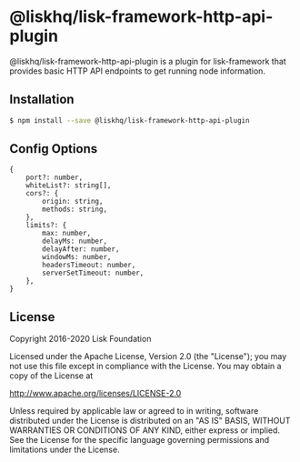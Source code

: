 # @liskhq/lisk-framework-http-api-plugin

@liskhq/lisk-framework-http-api-plugin is a plugin for lisk-framework that provides basic HTTP API endpoints to get running node information.

## Installation

```sh
$ npm install --save @liskhq/lisk-framework-http-api-plugin
```

## Config Options

```
{
	port?: number,
	whiteList?: string[],
	cors?: {
		origin: string,
		methods: string,
	},
	limits?: {
		max: number,
		delayMs: number,
		delayAfter: number,
		windowMs: number,
		headersTimeout: number,
		serverSetTimeout: number,
	},
}
```

## License

Copyright 2016-2020 Lisk Foundation

Licensed under the Apache License, Version 2.0 (the "License");
you may not use this file except in compliance with the License.
You may obtain a copy of the License at

http://www.apache.org/licenses/LICENSE-2.0

Unless required by applicable law or agreed to in writing, software
distributed under the License is distributed on an "AS IS" BASIS,
WITHOUT WARRANTIES OR CONDITIONS OF ANY KIND, either express or implied.
See the License for the specific language governing permissions and
limitations under the License.

[lisk core github]: https://github.com/LiskHQ/lisk
[lisk documentation site]: https://lisk.com/documentation/lisk-sdk/references/lisk-elements
